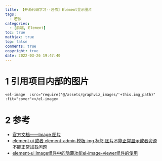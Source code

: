 ```yaml
---
title: 【开源代码学习--若依】Element显示图片
tags:
  - 若依
categories:
  - [前端, Element]
toc: true
mathjax: true
top: false
comments: true
copyright: true
date: 2022-03-26 19:47:40
---
```


# 1 引用项目内部的图片

```vue
<el-image  :src="require('@/assets/graphviz_images/'+this.img_path)" :fit="cover"></el-image>
```

# 2 参考

* [官方文档——Image 图片](https://element.eleme.cn/#/zh-CN/component/image)
* [element ui 或者 element-admin 模板 img 标签 图片不能正常显示或者资源不能正常加载问题](https://blog.csdn.net/yssa1125001/article/details/106203695)
* [element-ui Image组件中的隐藏功能el-image-viewer组件的使用](https://blog.csdn.net/qq_27702739/article/details/121213503)

